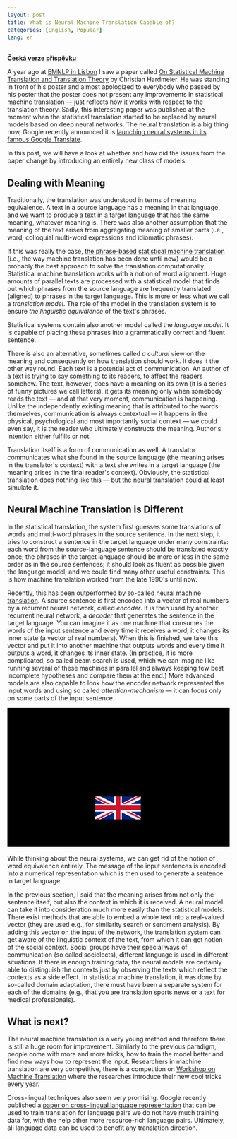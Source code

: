 ```yaml
---
layout: post
title: What is Neural Machine Translation Capable of?
categories: [English, Popular]
lang: en
---
```


__[Česká verze příspěvku](/2016/11/29/Co-svede-neuronovy-preklad.html)__

A year ago at [EMNLP in Lisbon](http://www.emnlp2015.org/) I saw a paper called
[On Statistical Machine Translation and Translation
Theory](http://www.emnlp2015.org/proceedings/DiscoMT/pdf/DiscoMT22.pdf) by
Christian Hardmeier. He was standing in front of his poster and almost
apologized to everybody who passed by his poster that the poster does not
present any improvements in statistical machine translation — just reflects how
it works with respect to the translation theory. Sadly, this interesting paper
was published at the moment when the statistical translation started to be
replaced by neural models based on deep neural networks. The neural translation
is a big thing now, Google recently announced it is [launching neural systems
in its famous Google
Translate](https://research.googleblog.com/2016/09/a-neural-network-for-machine.html).

In this post, we will have a look at whether and how did the issues from the
paper change by introducing an entirely new class of models.

## Dealing with Meaning

Traditionally, the translation was understood in terms of meaning equivalence.
A text in a source language has a meaning in that language and we want to
produce a text in a target language that has the same meaning, whatever meaning
is. There was also another assumption that the meaning of the text arises from
aggregating meaning of smaller parts (i.e., word, colloquial multi-word
expressions and idiomatic phrases).

If this was really the case, [the phrase-based statistical machine
translation](https://en.wikipedia.org/wiki/Statistical_machine_translation)
(i.e., the way machine translation has been done until now) would be a probably
the best approach to solve the translation computationally.  Statistical
machine translation works with a notion of word alignment. Huge amounts of
parallel texts are processed with a statistical model that finds out which
phrases from the source language are frequently translated (aligned) to phrases
in the target language. This is more or less what we call a _translation
model_.  The role of the model in the translation system is to ensure _the
linguistic equivalence_ of the text's phrases.

Statistical systems contain also another model called the _language model_. It
is capable of placing these phrases into a grammatically correct and fluent
sentence.

There is also an alternative, sometimes called _a cultural_ view on the meaning
and consequently on how translation should work. It does it the other way
round. Each text is a potential act of communication. An author of a text is
trying to say something to its readers, to affect the readers somehow. The
text, however, does have a meaning on its own (it is a series of funny pictures
we call letters), it gets its meaning only when somebody reads the text — and
at that very moment, communication is happening. Unlike the independently
existing meaning that is attributed to the words themselves, communication is
always contextual — it happens in the physical, psychological and most
importantly social context — we could even say, it is the reader who ultimately
constructs the meaning. Author's intention either fulfills or not.

Translation itself is a form of communication as well. A translator
communicates what she found in the source language (the meaning arises in the
translator's context) with a text she writes in a target language (the meaning
arises in the final reader's context). Obviously, the statistical translation
does nothing like this — but the neural translation could at least simulate it.

## Neural Machine Translation is Different

In the statistical translation, the system first guesses some translations of
words and multi-word phrases in the source sentence. In the next step, it tries
to construct a sentence in the target language under many constraints: each
word from the source-language sentence should be translated exactly once; the
phrases in the target language should be more or less in the same order as in
the source sentences; it should look as fluent as possible given the language
model; and we could find many other useful constraints. This is how machine
translation worked from the late 1990's until now.

Recently, this has been outperformed by so-called [neural machine
translation](https://en.wikipedia.org/wiki/Neural_machine_translation).  A
source sentence is first encoded into a vector of real numbers by a recurrent
neural network, called _encoder_. It is then used by another recurrent neural
network, a _decoder_ that generates the sentence in the target language. You
can imagine it as one machine that consumes the words of the input sentence and
every time it receives a word, it changes its inner state (a vector of real
numbers). When this is finished, we take this vector and put it into another
machine that outputs words and every time it outputs a word, it changes its
inner state. (In practice, it is more complicated, so called beam search is
used, which we can imagine like running several of these machines in parallel
and always keeping few best incomplete hypotheses and compare them at the end.)
More advanced models are also capable to look how the encoder network
represented the input words and using so called _attention-mechanism_ — it can
focus only on some parts of the input sentence.

![Neural translation animation](/assets/nmt.gif)

While thinking about the neural systems, we can get rid of the notion of word
equivalence entirely. The message of the input sentences is encoded into a
numerical representation which is then used to generate a sentence in target
language.

In the previous section, I said that the meaning arises from not only the
sentence itself, but also the context in which it is received. A neural model
can take it into consideration much more easily than the statistical models.
There exist methods that are able to embed a whole text into a real-valued
vector (they are used e.g., for similarity search or sentiment analysis). By
adding this vector on the input of the network, the translation system can get
aware of the linguistic context of the text, from which it can get notion of
the social context. Social groups have their special ways of communication (so
called sociolects), different language is used in different situations. If
there is enough training data, the neural models are certainly able to
distinguish the contexts just by observing the texts which reflect the contexts
as a side effect. In statistical machine translation, it was done by so-called
domain adaptation, there must have been a separate system for each of the
domains (e.g., that you are translation sports news or a text for medical
professionals).

## What is next?

The neural machine translation is a very young method and therefore there is
still a huge room for improvement. Similarly to the previous paradigm, people
come with more and more tricks, how to train the model better and find new ways
how to represent the input. Researchers in machine translation are very
competitive, there is a competition on [Workshop on Machine
Translation](http://www.statmt.org/wmt16/) where the researches introduce their
new cool tricks every year.

Cross-lingual techniques also seem very promising. Google recently published a
[paper on cross-lingual language
representation](https://arxiv.org/abs/1611.04558) that can be used to train
translation for language pairs we do not have much training data for, with the
help other more resource-rich language pairs. Ultimately, all language data can
be used to benefit any translation direction.
